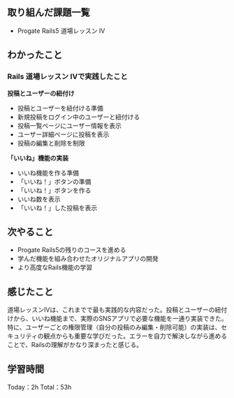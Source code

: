 ## 取り組んだ課題一覧
- Progate Rails5 道場レッスン IV

## わかったこと
### Rails 道場レッスン IVで実践したこと
**投稿とユーザーの紐付け**
- 投稿とユーザーを紐付ける準備
- 新規投稿をログイン中のユーザーと紐付ける
- 投稿一覧ページにユーザー情報を表示
- ユーザー詳細ページに投稿を表示
- 投稿の編集と削除を制限

**「いいね」機能の実装**
- いいね機能を作る準備
- 「いいね！」ボタンの準備
- 「いいね！」ボタンを作る
- いいね数を表示
- 「いいね！」した投稿を表示

## 次やること
- Progate Rails5の残りのコースを進める
- 学んだ機能を組み合わせたオリジナルアプリの開発
- より高度なRails機能の学習

## 感じたこと
道場レッスンIVは、これまでで最も実践的な内容だった。投稿とユーザーの紐付けから、いいね機能まで、実際のSNSアプリで必要な機能を一通り実装できた。特に、ユーザーごとの権限管理（自分の投稿のみ編集・削除可能）の実装は、セキュリティの観点からも重要な学びだった。エラーを自力で解決しながら進めることで、Railsの理解がかなり深まったと感じる。

## 学習時間
Today：2h
Total：53h
